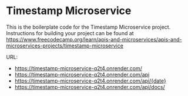 # Timestamp Microservice

This is the boilerplate code for the Timestamp Microservice project. Instructions for building your project can be found at https://www.freecodecamp.org/learn/apis-and-microservices/apis-and-microservices-projects/timestamp-microservice

URL:
- https://timestamp-microservice-q2t4.onrender.com/
- https://timestamp-microservice-q2t4.onrender.com/api
- https://timestamp-microservice-q2t4.onrender.com/api/{date}
- https://timestamp-microservice-q2t4.onrender.com/api/docs/
